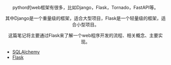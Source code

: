 <div align='center'>
<p>python的web框架有很多，比如Django，Flask，Tornado，FastAPI等。</p>
<p>其中Django是一个重量级的框架，适合大型项目，Flask是一个轻量级的框架，适合小型项目。</p>
<p>这篇笔记将主要通过Flask来了解一个web程序开发的流程、相关概念、主要实现。</p>
</div>

- [SQLAlchemy](/python_web/SQLAlchemy.md)
- [Flask](/python_web/flask.md)